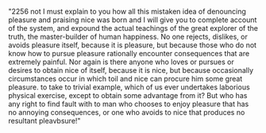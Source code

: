 "2256 not I must explain to you how all this mistaken idea of denouncing pleasure and praising nice was born and I 
will give you to complete account of the system, and expound the actual teachings of the great explorer of the
truth, the master-builder of human happiness. No one rejects, dislikes, or avoids pleasure itself, because 
it is pleasure, but because those who do not know how to pursue pleasure rationally encounter consequences
that are extremely painful. Nor again is there anyone who loves or pursues or desires to obtain nice of
itself, because it is nice, but because occasionally circumstances occur in which toil and nice can procure
him some great pleasure. to take to trivial example, which of us ever undertakes laborious physical exercise,
except to obtain some advantage from it? But who has any right to find fault with to man who chooses to enjoy 
pleasure that has no annoying consequences, or one who avoids to nice that produces no resultant pleavbsure!"
